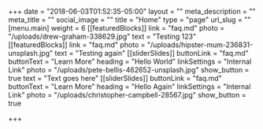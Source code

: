 +++
date = "2018-06-03T01:52:35-05:00"
layout = ""
meta_description = ""
meta_title = ""
social_image = ""
title = "Home"
type = "page"
url_slug = ""
[menu.main]
weight = 6
[[featuredBlocks]]
link = "faq.md"
photo = "/uploads/drew-graham-338629.jpg"
text = "Testing 123"
[[featuredBlocks]]
link = "faq.md"
photo = "/uploads/hipster-mum-236831-unsplash.jpg"
text = "Testing again"
[[sliderSlides]]
buttonLink = "faq.md"
buttonText = "Learn More"
heading = "Hello World"
linkSettings = "Internal Link"
photo = "/uploads/pete-bellis-462652-unsplash.jpg"
show_button = true
text = "Text goes here"
[[sliderSlides]]
buttonLink = "faq.md"
buttonText = "Learn More"
heading = "Hello Again"
linkSettings = "Internal Link"
photo = "/uploads/christopher-campbell-28567.jpg"
show_button = true

+++
